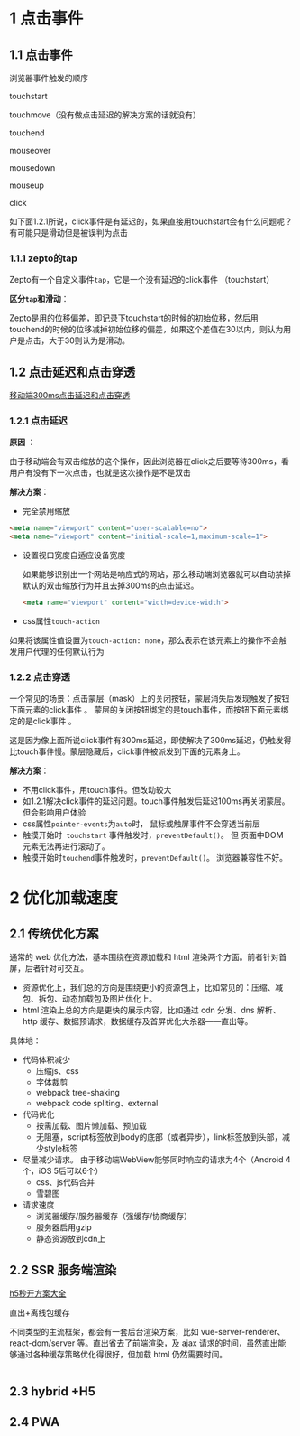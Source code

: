 # 1 点击事件

## 1.1 点击事件

浏览器事件触发的顺序

touchstart

touchmove（没有做点击延迟的解决方案的话就没有）

touchend

mouseover

mousedown

mouseup

click

如下面1.2.1所说，click事件是有延迟的，如果直接用touchstart会有什么问题呢？有可能只是滑动但是被误判为点击

### 1.1.1 zepto的tap

 Zepto有一个自定义事件`tap`，它是一个没有延迟的click事件 （touchstart）

__区分`tap`和滑动__：

Zepto是用的位移偏差，即记录下touchstart的时候的初始位移，然后用touchend的时候的位移减掉初始位移的偏差，如果这个差值在30以内，则认为用户是点击，大于30则认为是滑动。 

## 1.2 点击延迟和点击穿透

[移动端300ms点击延迟和点击穿透](https://juejin.im/post/5b3cc9836fb9a04f9a5cb0e0 )

### 1.2.1 点击延迟

__原因__ ：

由于移动端会有双击缩放的这个操作，因此浏览器在click之后要等待300ms，看用户有没有下一次点击，也就是这次操作是不是双击

__解决方案__：

-  完全禁用缩放 

  ``` html
  <meta name="viewport" content="user-scalable=no">
  <meta name="viewport" content="initial-scale=1,maximum-scale=1">
  ```

- 设置视口宽度自适应设备宽度

  如果能够识别出一个网站是响应式的网站，那么移动端浏览器就可以自动禁掉默认的双击缩放行为并且去掉300ms的点击延迟。 

  ``` html
  <meta name="viewport" content="width=device-width">
  ```

-  css属性`touch-action`

  如果将该属性值设置为`touch-action: none`，那么表示在该元素上的操作不会触发用户代理的任何默认行为 

### 1.2.2 点击穿透

一个常见的场景：点击蒙层（mask）上的关闭按钮，蒙层消失后发现触发了按钮下面元素的click事件 。 蒙层的关闭按钮绑定的是touch事件，而按钮下面元素绑定的是click事件 。

这是因为像上面所说click事件有300ms延迟，即使解决了300ms延迟，仍触发得比touch事件慢。蒙层隐藏后，click事件被派发到下面的元素身上。

__解决方案__：

- 不用click事件，用touch事件。但改动较大
- 如1.2.1解决click事件的延迟问题。touch事件触发后延迟100ms再关闭蒙层。但会影响用户体验
- css属性` pointer-events `为`auto`时， 鼠标或触屏事件不会穿透当前层 
-  触摸开始时` touchstart` 事件触发时，`preventDefault()`。 但 页面中DOM 元素无法再进行滚动了。 
-  触摸开始时` touchend `事件触发时，`preventDefault()`。 浏览器兼容性不好。



# 2 优化加载速度

## 2.1 传统优化方案

通常的 web 优化方法，基本围绕在资源加载和 html 渲染两个方面。前者针对首屏，后者针对可交互。

- 资源优化上，我们总的方向是围绕更小的资源包上，比如常见的：压缩、减包、拆包、动态加载包及图片优化上。
- html 渲染上总的方向是更快的展示内容，比如通过 cdn 分发、dns 解析、http 缓存、数据预请求，数据缓存及首屏优化大杀器——直出等。

具体地：

- 代码体积减少
  - 压缩js、css
  - 字体裁剪
  - webpack tree-shaking
  - webpack code spliting、external 
- 代码优化
  - 按需加载、图片懒加载、预加载
  - 无阻塞，script标签放到body的底部（或者异步），link标签放到头部，减少style标签
- 尽量减少请求。 由于移动端WebView能够同时响应的请求为4个（Android 4个，iOS 5后可以6个） 
  - css、js代码合并
  - 雪碧图
- 请求速度
  - 浏览器缓存/服务器缓存（强缓存/协商缓存）
  - 服务器启用gzip
  - 静态资源放到cdn上

## 2.2 SSR 服务端渲染

[h5秒开方案大全](http://www.alloyteam.com/2019/10/h5-performance-optimize/)

直出+离线包缓存

不同类型的主流框架，都会有一套后台渲染方案，比如 vue-server-renderer、react-dom/server 等。直出省去了前端渲染，及 ajax 请求的时间，虽然直出能够通过各种缓存策略优化得很好，但加载 html 仍然需要时间。

![![](http://www.alloyteam.com/wp-content/uploads/2019/10/屏幕快照-2019-10-20-下午4.24.22-300x216.png)](http://www.alloyteam.com/wp-content/uploads/2019/10/%E5%B1%8F%E5%B9%95%E5%BF%AB%E7%85%A7-2019-10-20-%E4%B8%8B%E5%8D%884.24.22.png)

## 2.3 hybrid +H5

## 2.4 PWA

 

